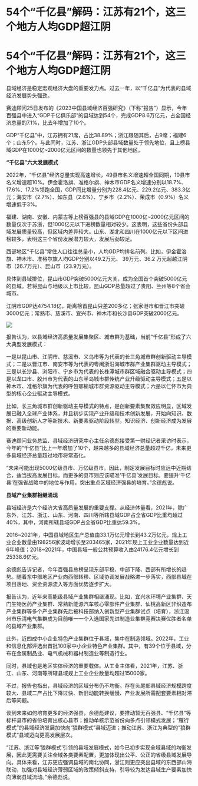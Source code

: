 # 54个“千亿县”解码：江苏有21个，这三个地方人均GDP超江阴

# 54个“千亿县”解码：江苏有21个，这三个地方人均GDP超江阴

县域经济是稳定宏观经济大盘的重要发力点。过去一年，以“千亿县”为代表的县域经济发展势头强劲。

赛迪顾问25日发布的《2023中国县域经济百强研究》（下称“报告”）显示，今年百强县中进入“GDP千亿俱乐部”的县域达到54个，完成GDP8.6万亿元，占全国经济总量的7.1%，比去年增加了10个。

GDP“千亿县”中，江苏拥有21席，占比38.89%；浙江跟随其后，占9席；福建6个；山东5个。与此同时，江苏、浙江GDP头部县域数量处于领先地位，且上榜县域GDP在1000亿~2000亿元区间的数量也领先于其他地区。

**“千亿县”六大发展模式**

2022年，“千亿县”经济总量实现高速增长，49县市名义增速超全国同期，10县市名义增速超10%。伊金霍洛旗、准格尔旗、神木市GDP名义增速分别以18.7%、17.6%、17.2%领跑全国，GDP同比增量分别为228.4亿元、229.2亿元、383.3亿元；海安市（2.7%）、如东县（2.6%）、宁乡市（2.2%）、荣成市（0.9%）名义增速低于3%。

福建、湖南、安徽、内蒙古等上榜百强县的县域GDP在1000亿~2000亿元区间的数量仅次于苏浙，但1000亿元以下进榜数量相对较少。这表明，这些省份头部县域发展质量较高，但区域内差异较大。山东、湖北和四川在1000亿元以下区间进榜较多，表明这三个省份发展潜力较大，发展后劲较足。

西部地区“千亿县”常住人口往往总量小，人均GDP均排名前列。比如，伊金霍洛旗、神木市、准格尔旗人均GDP分别以49.2万元、 39万元、36.2
万元超越江阴市（26.7万元）、昆山市（23.9万元）。

具体到县域排位，昆山市GDP突破5000亿元大关，成为全国首个突破5000亿元的县域。若将昆山与地级以上市比较，昆山GDP总量超过了贵阳、兰州等8个省会城市。

江阴市GDP达4754.18亿，距离榜首昆山只差200多亿；张家港市和晋江市突破3000亿元；常熟市、慈溪市、宜兴市、神木市和长沙县GDP突破2000亿元。

![](https://inews.gtimg.com/om_bt/Oa1eQfIQnzbdyuG4gD9moh8Lib340vsfec0d7ONi8M17YAA/1000)

报告认为，以县域经济高质量发展集聚区、城市群为基础，当前“千亿县”形成了六大典型发展模式：

一是以昆山市、江阴市、慈溪市、义乌市等为代表的长三角城市群创新驱动主导模式；二是以晋江市、南安市等为代表的粤闽浙沿海城市群产业集群驱动主导模式；三是以长沙县、浏阳市、宁乡市为代表的长株潭城市群区域融合驱动主导模式；四是以龙口市、胶州市为代表的山东半岛城市群传统产业升级驱动主导模式；五是以神木市、准格尔旗为代表的呼包鄂榆城市群资源驱动主导模式；六是以仁怀市为典型的核心企业驱动主导模式。

比如，长三角城市群创新驱动主导模式的特点，是创新要素集聚效应明显，区域发展已融入全球产业体系，并且初步实现产业升级和技术创新发展，开始向知识、数据、高级创新人才等新技术、新要素驱动阶段转型，知识经济、创新经济成为发展的重要新动能。

赛迪顾问业务总监、县域经济研究中心主任余德彪接受第一财经记者采访时表示，今年的“千亿县”比上一年增加了10个，越来越多的县域经济总量超过千亿，未来更多县域经济总量超过地市将常态化。

“未来可能出现5000亿级县市、万亿级县市。因此，制定发展目标时应远中近期结合，适当拔高发展目标。而更多的县市则应该瞄准‘千亿县’发展目标。要提升‘千亿县’在强省战略中的地位与作用，突出重点区域经济强县的培育。”余德彪说。

**县域产业集群相继涌现**

县域经济是六个经济大省高质量发展的重要支撑。从经济体量看，2021年，除广东外，江苏、浙江、山东、河南、四川等所辖县域GDP占全省GDP比重均超过40%，其中，河南所辖县域GDP占全省GDP比重达59.3%。

2016~2021年，中国县域地区生产总值由33.1万亿元增长到43.2万亿元，规上工业企业数量由198256家波动增长至203465家，2021年规上工业企业数量达到近6年峰值；2018~2021年，中国县域一般公共预算收入由24176.4亿元增长到25338.6亿元。

余德彪告诉记者，今年百强县总榜呈现东部平稳、中部下降、西部有所增长的趋势。随着东中部地区产业向西部转移、区域协调发展战略进一步落实，西部县域在项目落地、资金资源流入等方面优势逐步扩大。

报告认为，近年来高能级县域产业集群相继涌现。比如，宜兴水环境产业集群、天门生物医药产业集群、常熟新能源汽车核心零部件产业集群、仙桃高新区非织造布产业集群等多个产业集群先后被科技部纳入创新型产业集群试点（培育），浙江温州市乐清电气集群成为目前唯一一个入选国家先进制造业集群竞赛决赛优胜者名单的县域产业集群。

此外，近四成中小企业特色产业集群位于县域，集中在制造领域。2022年，工业和信息化部评选出首批100家中小企业特色产业集群。其中，有39个位于县域，分布在金属制品业、电气机械和器材制造业等制造行业。

同时，县域也是地区实体经济的重要载体。从工业主体看，2021年，江苏、浙江、山东、河南等所辖县域规上工业企业数量均超过15000家。

不过，报告也指出，县域经济的区域分布仍不均衡。存在头尾部县域经济规模跨度较大、县域二产占比下降过快、新旧动能转换缓慢、产业发展所需配套要素相对滞后等问题。

谈到未来如何培育更多的经济强县，余德彪建议，要推动暂无百强县、“千亿县”等标杆县市的省份培育出核心县市；推动单核示范省份向多点引领模式发展；“雁行模式”的县域经济发展加快向“狼群模式”县域迈进；推动江苏、浙江为典型的“狼群模式”县域迈向更高发展层次。

“江苏、浙江等‘狼群模式’引领的县域发展模式，如今已初步实现全域县域的均衡发展，因此更需要关注全域各类要素配置，更加体现出公平、公正的省级县域发展导向。具体来看，江苏更应强调县域的南北协同，浙江则更应突出县域的东西部山海联动，加强对县域经济薄弱区域的政策倾斜支持，引导较为发达县域生产要素加快向薄弱县域流动。”余德彪说。

